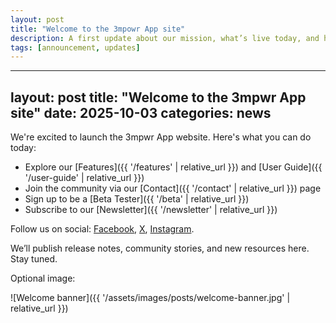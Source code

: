 ```yaml
---
layout: post
title: "Welcome to the 3mpowr App site"
description: A first update about our mission, what’s live today, and how to get involved.
tags: [announcement, updates]
---
```


---
layout: post
title: "Welcome to the 3mpwr App site"
date: 2025-10-03
categories: news
---

We're excited to launch the 3mpwr App website. Here's what you can do today:

- Explore our [Features]({{ '/features' | relative_url }}) and [User Guide]({{ '/user-guide' | relative_url }})
- Join the community via our [Contact]({{ '/contact' | relative_url }}) page
- Sign up to be a [Beta Tester]({{ '/beta' | relative_url }})
- Subscribe to our [Newsletter]({{ '/newsletter' | relative_url }})

Follow us on social: [Facebook](https://www.facebook.com/3mpowrapp), [X](https://x.com/3mpwrApp0816), [Instagram](https://www.instagram.com/3mpowrapp/).

<!--more-->

We’ll publish release notes, community stories, and new resources here. Stay tuned.

Optional image:

![Welcome banner]({{ '/assets/images/posts/welcome-banner.jpg' | relative_url }})

